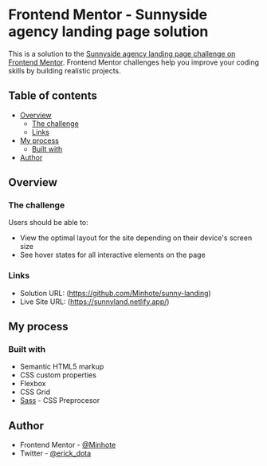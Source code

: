 # Frontend Mentor - Sunnyside agency landing page solution

This is a solution to the [Sunnyside agency landing page challenge on Frontend Mentor](https://www.frontendmentor.io/challenges/sunnyside-agency-landing-page-7yVs3B6ef). Frontend Mentor challenges help you improve your coding skills by building realistic projects.

## Table of contents

- [Overview](#overview)
  - [The challenge](#the-challenge)
  - [Links](#links)
- [My process](#my-process)
  - [Built with](#built-with)
- [Author](#author)

## Overview

### The challenge

Users should be able to:

- View the optimal layout for the site depending on their device's screen size
- See hover states for all interactive elements on the page

### Links

- Solution URL: (https://github.com/Minhote/sunny-landing)
- Live Site URL: (https://sunnyland.netlify.app/)

## My process

### Built with

- Semantic HTML5 markup
- CSS custom properties
- Flexbox
- CSS Grid
- [Sass](https://sass-lang.com/) - CSS Preprocesor

## Author

- Frontend Mentor - [@Minhote](https://www.frontendmentor.io/profile/Minhote)
- Twitter - [@erick_dota](https://twitter.com/erick_dota)

